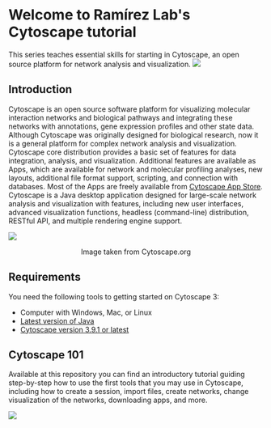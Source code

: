 # Welcome to Ramírez Lab's Cytoscape tutorial
This series teaches essential skills for starting in Cytoscape, an open source platform for network analysis and visualization.
![](https://avatars1.githubusercontent.com/u/956141?v=3&s=200)

## Introduction
Cytoscape is an open source software platform for visualizing molecular interaction networks and biological pathways and integrating these networks with annotations, gene expression profiles and other state data. Although Cytoscape was originally designed for biological research, now it is a general platform for complex network analysis and visualization. Cytoscape core distribution provides a basic set of features for data integration, analysis, and visualization. Additional features are available as Apps, which are available for network and molecular profiling analyses, new layouts, additional file format support, scripting, and connection with databases. Most of the Apps are freely available from [Cytoscape App Store](https://apps.cytoscape.org/). Cytoscape is a Java desktop application designed for large-scale network analysis and visualization with features, including new user interfaces, advanced visualization functions, headless (command-line) distribution, RESTful API, and multiple rendering engine support. 

![](https://cytoscape.org/images/screenshots/structure-aware-layout.jpg)
<p align="center">
Image taken from Cytoscape.org
</p>

## Requirements
You need the following tools to getting started on Cytoscape 3:

* Computer with Windows, Mac, or Linux
* [Latest version of Java](https://www.java.com/download/ie_manual.jsp)
* [Cytoscape version 3.9.1 or latest](https://cytoscape.org/download.html)

## Cytoscape 101
Available at this repository you can find an introductory tutorial guiding step-by-step how to use the first tools that you may use in Cytoscape, including how to create a session, import files, create networks, change visualization of the networks, downloading apps, and more.

![](https://cytoscape.org/images/screenshots/cy3_5_0_desktop.png)
